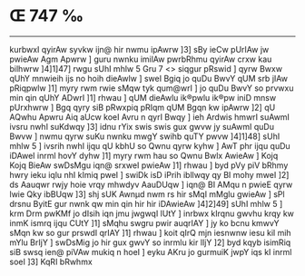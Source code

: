 # Œ 747 ‰
---
kurbwxI qyirAw syvkw ijn@ hir nwmu ipAwrw ]3] sBy ieCw pUrIAw jw
pwieAw Agm Apwrw ] guru nwnku imilAw pwrbRhmu qyirAw crxw kau
bilhwrw ]4]1]47]
rwgu sUhI mhlw 5 Gru 7
<> siqgur pRswid ]
qyrw Bwxw qUhY mnwieih ijs no hoih dieAwlw ] sweI Bgiq jo quDu BwvY qUM
srb jIAw pRiqpwlw ]1] myry rwm rwie sMqw tyk qum@wrI ] jo quDu BwvY so
prvwxu min qin qUhY ADwrI ]1] rhwau ] qUM dieAwlu ik®pwlu ik®pw iniD
mnsw pUrxhwrw ] Bgq qyry siB pRwxpiq pRIqm qUM Bgqn kw ipAwrw ]2]
qU AQwhu Apwru Aiq aUcw koeI Avru n qyrI Bwqy ] ieh Ardwis hmwrI
suAwmI ivsru nwhI suKdwqy ]3] idnu rYix swis swis gux gwvw jy suAwmI
quDu Bwvw ] nwmu qyrw suKu nwnku mwgY swihb quTY pwvw ]4]1]48] sUhI
mhlw 5 ] ivsrih nwhI ijqu qU kbhU so Qwnu qyrw kyhw ] AwT phr ijqu
quDu iDAweI inrml hovY dyhw ]1] myry rwm hau so Qwnu Bwlx AwieAw ]
Kojq Kojq BieAw swDsMgu iqn@ srxweI pwieAw ]1] rhwau ] byd pVy piV
bRhmy hwry ieku iqlu nhI kImiq pweI ] swiDk isD iPrih ibllwqy qy BI
mohy mweI ]2] ds Aauqwr rwjy hoie vrqy mhwdyv AauDUqw ] iqn@ BI AMqu
n pwieE qyrw lwie Qky ibBUqw ]3] shj sUK Awnµd nwm rs hir sMqI
mMglu gwieAw ] sPl drsnu ByitE gur nwnk qw min qin hir hir
iDAwieAw ]4]2]49] sUhI mhlw 5 ] krm Drm pwKMf jo dIsih iqn
jmu jwgwqI lUtY ] inrbwx kIrqnu gwvhu krqy kw inmK ismrq ijqu CUtY
]1] sMqhu swgru pwir auqrIAY ] jy ko bcnu kmwvY sMqn kw so gur prswdI
qrIAY ]1] rhwau ] koit qIrQ mjn iesnwnw iesu kil mih mYlu BrIjY ]
swDsMig jo hir gux gwvY so inrmlu kir lIjY ]2] byd kqyb isimRiq siB
swsq ien@ piVAw mukiq n hoeI ] eyku AKru jo gurmuiK jwpY iqs kI
inrml soeI ]3] KqRI bRwhmx
####
